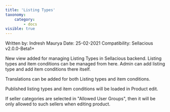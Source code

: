 ```yaml
---
title: 'Listing Types'
taxonomy:
    category:
        - docs
visible: true
---
```


Written by: Indresh Maurya
Date: 25-02-2021
Compatibility: Sellacious v2.0.0-Beta1+


New view added for managing Listing Types in Sellacious backend. Listing types and item conditions can be managed from here. Admin can add listing type and add item conditions there itself. 

Translations can be added for both Listing types and item conditions. 

Published listing types and item conditions will be loaded in Product edit.

If seller categories are selected in "Allowed User Groups", then it will be only allowed to such sellers when editing product.